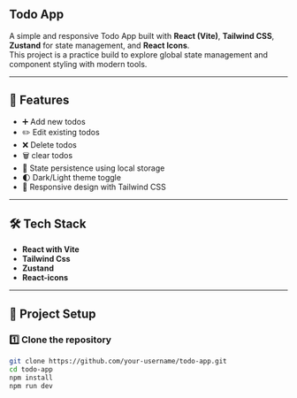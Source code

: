 ## Todo App

A simple and responsive Todo App built with **React (Vite)**, **Tailwind CSS**, **Zustand** for state management, and **React Icons**.  
This project is a practice build to explore global state management and component styling with modern tools.

---
## 🚀 Features
- ➕ Add new todos  
- ✏️ Edit existing todos  
- ❌ Delete todos
- 🗑️ clear todos
- 💾 State persistence using local storage
- 🌓 Dark/Light theme toggle  
- 📱 Responsive design with Tailwind CSS  

---
## 🛠️ Tech Stack
- **React with Vite**  
- **Tailwind Css**
- **Zustand**
- **React-icons**

---
## 📂 Project Setup

### 1️⃣ Clone the repository
```bash
git clone https://github.com/your-username/todo-app.git
cd todo-app
npm install
npm run dev
